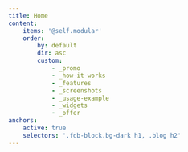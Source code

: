 ```yaml
---
title: Home
content:
    items: '@self.modular'
    order:
        by: default
        dir: asc
        custom:
            - _promo
            - _how-it-works
            - _features
            - _screenshots
            - _usage-example
            - _widgets
            - _offer
anchors:
    active: true
    selectors: '.fdb-block.bg-dark h1, .blog h2'
---
```


